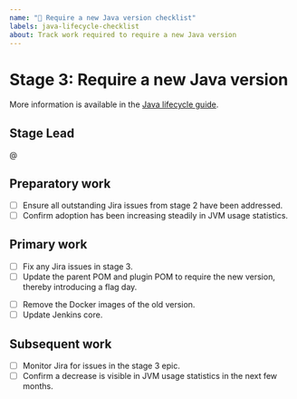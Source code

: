 ```yaml
---
name: "🚨 Require a new Java version checklist"
labels: java-lifecycle-checklist
about: Track work required to require a new Java version
---
```


# Stage 3: Require a new Java version

More information is available in the [Java lifecycle guide](https://github.com/jenkins-infra/release/blob/master/docs/releases.md).

## Stage Lead

<!--
  The stage lead is expected to perform or delegate the work.
-->

@<github-username of stage lead>

## Preparatory work

- [ ] Ensure all outstanding Jira issues from stage 2 have been addressed.
- [ ] Confirm adoption has been increasing steadily in JVM usage statistics.

## Primary work

<!--
  TODO: link to example PRs
  TODO: provide more details about each step
-->

- [ ] Fix any Jira issues in stage 3.
- [ ] Update the parent POM and plugin POM to require the new version, thereby introducing a flag day.
<!--
  TODO: Or instead allow the same parent POM to continue to be used with older Java versions,
  provided the consumers customize the maven.compiler.release and maven.compiler.testRelease to the
  older Java version? This could be more flexible, but also more confusing, depending on one's
  perspective. This ought to be discussed.
-->
- [ ] Remove the Docker images of the old version.
- [ ] Update Jenkins core.
<!--
  TODO: what needs to be done to Jenkins core and core components?
  TODO: what needs to be done to the Windows installer?
  TODO: what needs to be done to docs?
  TODO: what needs to be done to PCT?
  TODO: what needs to be done to ATH?
  TODO: what else needs to be done?
-->

## Subsequent work

- [ ] Monitor Jira for issues in the stage 3 epic.
- [ ] Confirm a decrease is visible in JVM usage statistics in the next few months.
